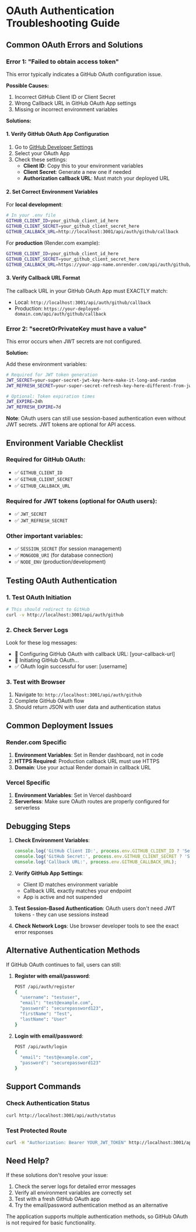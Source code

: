 # OAuth Authentication Troubleshooting Guide

## Common OAuth Errors and Solutions

### Error 1: "Failed to obtain access token"

This error typically indicates a GitHub OAuth configuration issue.

**Possible Causes:**
1. Incorrect GitHub Client ID or Client Secret
2. Wrong Callback URL in GitHub OAuth App settings
3. Missing or incorrect environment variables

**Solutions:**

#### 1. Verify GitHub OAuth App Configuration

1. Go to [GitHub Developer Settings](https://github.com/settings/developers)
2. Select your OAuth App
3. Check these settings:
   - **Client ID**: Copy this to your environment variables
   - **Client Secret**: Generate a new one if needed
   - **Authorization callback URL**: Must match your deployed URL

#### 2. Set Correct Environment Variables

For **local development**:
```bash
# In your .env file
GITHUB_CLIENT_ID=your_github_client_id_here
GITHUB_CLIENT_SECRET=your_github_client_secret_here
GITHUB_CALLBACK_URL=http://localhost:3001/api/auth/github/callback
```

For **production** (Render.com example):
```bash
GITHUB_CLIENT_ID=your_github_client_id_here
GITHUB_CLIENT_SECRET=your_github_client_secret_here
GITHUB_CALLBACK_URL=https://your-app-name.onrender.com/api/auth/github/callback
```

#### 3. Verify Callback URL Format

The callback URL in your GitHub OAuth App must EXACTLY match:
- Local: `http://localhost:3001/api/auth/github/callback`
- Production: `https://your-deployed-domain.com/api/auth/github/callback`

### Error 2: "secretOrPrivateKey must have a value"

This error occurs when JWT secrets are not configured.

**Solution:**

Add these environment variables:

```bash
# Required for JWT token generation
JWT_SECRET=your-super-secret-jwt-key-here-make-it-long-and-random
JWT_REFRESH_SECRET=your-super-secret-refresh-key-here-different-from-jwt-secret

# Optional: Token expiration times
JWT_EXPIRE=24h
JWT_REFRESH_EXPIRE=7d
```

**Note**: OAuth users can still use session-based authentication even without JWT secrets. JWT tokens are optional for API access.

## Environment Variable Checklist

### Required for GitHub OAuth:
- ✅ `GITHUB_CLIENT_ID`
- ✅ `GITHUB_CLIENT_SECRET`
- ✅ `GITHUB_CALLBACK_URL`

### Required for JWT tokens (optional for OAuth users):
- ✅ `JWT_SECRET`
- ✅ `JWT_REFRESH_SECRET`

### Other important variables:
- ✅ `SESSION_SECRET` (for session management)
- ✅ `MONGODB_URI` (for database connection)
- ✅ `NODE_ENV` (production/development)

## Testing OAuth Authentication

### 1. Test OAuth Initiation

```bash
# This should redirect to GitHub
curl -v http://localhost:3001/api/auth/github
```

### 2. Check Server Logs

Look for these log messages:
- 🔧 Configuring GitHub OAuth with callback URL: [your-callback-url]
- 🚀 Initiating GitHub OAuth...
- ✅ OAuth login successful for user: [username]

### 3. Test with Browser

1. Navigate to: `http://localhost:3001/api/auth/github`
2. Complete GitHub OAuth flow
3. Should return JSON with user data and authentication status

## Common Deployment Issues

### Render.com Specific

1. **Environment Variables**: Set in Render dashboard, not in code
2. **HTTPS Required**: Production callback URL must use HTTPS
3. **Domain**: Use your actual Render domain in callback URL

### Vercel Specific

1. **Environment Variables**: Set in Vercel dashboard
2. **Serverless**: Make sure OAuth routes are properly configured for serverless

## Debugging Steps

1. **Check Environment Variables**:
   ```javascript
   console.log('GitHub Client ID:', process.env.GITHUB_CLIENT_ID ? 'Set' : 'Missing');
   console.log('GitHub Secret:', process.env.GITHUB_CLIENT_SECRET ? 'Set' : 'Missing');
   console.log('Callback URL:', process.env.GITHUB_CALLBACK_URL);
   ```

2. **Verify GitHub App Settings**:
   - Client ID matches environment variable
   - Callback URL exactly matches your endpoint
   - App is active and not suspended

3. **Test Session-Based Authentication**:
   OAuth users don't need JWT tokens - they can use sessions instead

4. **Check Network Logs**:
   Use browser developer tools to see the exact error responses

## Alternative Authentication Methods

If GitHub OAuth continues to fail, users can still:

1. **Register with email/password**:
   ```bash
   POST /api/auth/register
   {
     "username": "testuser",
     "email": "test@example.com",
     "password": "securepassword123",
     "firstName": "Test",
     "lastName": "User"
   }
   ```

2. **Login with email/password**:
   ```bash
   POST /api/auth/login
   {
     "email": "test@example.com",
     "password": "securepassword123"
   }
   ```

## Support Commands

### Check Authentication Status
```bash
curl http://localhost:3001/api/auth/status
```

### Test Protected Route
```bash
curl -H "Authorization: Bearer YOUR_JWT_TOKEN" http://localhost:3001/api/messages
```

## Need Help?

If these solutions don't resolve your issue:

1. Check the server logs for detailed error messages
2. Verify all environment variables are correctly set
3. Test with a fresh GitHub OAuth app
4. Try the email/password authentication method as an alternative

The application supports multiple authentication methods, so GitHub OAuth is not required for basic functionality. 